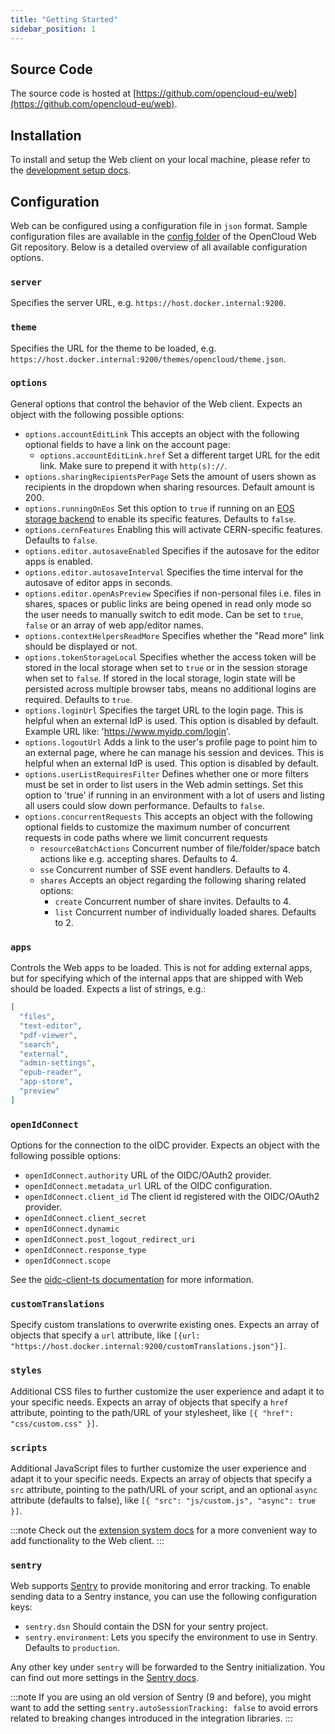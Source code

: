 ```yaml
---
title: "Getting Started"
sidebar_position: 1
---
```


## Source Code

The source code is hosted at [https://github.com/opencloud-eu/web](https://github.com/opencloud-eu/web).

## Installation

To install and setup the Web client on your local machine, please refer to the [development setup docs](./development/tooling.md#development-setup).

## Configuration

Web can be configured using a configuration file in `json` format. Sample configuration files are available in the [config folder](https://github.com/opencloud-eu/web/tree/main/config) of the OpenCloud Web Git repository. Below is a detailed overview of all available configuration options.

### `server`

Specifies the server URL, e.g. `https://host.docker.internal:9200`.

### `theme`

Specifies the URL for the theme to be loaded, e.g. `https://host.docker.internal:9200/themes/opencloud/theme.json`.

### `options`

General options that control the behavior of the Web client. Expects an object with the following possible options:

- `options.accountEditLink` This accepts an object with the following optional fields to have a link on the account page:
  - `options.accountEditLink.href` Set a different target URL for the edit link. Make sure to prepend it with `http(s)://`.
- `options.sharingRecipientsPerPage` Sets the amount of users shown as recipients in the dropdown when sharing resources. Default amount is 200.
- `options.runningOnEos` Set this option to `true` if running on an [EOS storage backend](https://eos-web.web.cern.ch/eos-web/) to enable its specific features. Defaults to `false`.
- `options.cernFeatures` Enabling this will activate CERN-specific features. Defaults to `false`.
- `options.editor.autosaveEnabled` Specifies if the autosave for the editor apps is enabled.
- `options.editor.autosaveInterval` Specifies the time interval for the autosave of editor apps in seconds.
- `options.editor.openAsPreview` Specifies if non-personal files i.e. files in shares, spaces or public links are being opened in read only mode so the user needs to manually switch to edit mode. Can be set to `true`, `false` or an array of web app/editor names.
- `options.contextHelpersReadMore` Specifies whether the "Read more" link should be displayed or not.
- `options.tokenStorageLocal` Specifies whether the access token will be stored in the local storage when set to `true` or in the session storage when set to `false`. If stored in the local storage, login state will be persisted across multiple browser tabs, means no additional logins are required. Defaults to `true`.
- `options.loginUrl` Specifies the target URL to the login page. This is helpful when an external IdP is used. This option is disabled by default. Example URL like: 'https://www.myidp.com/login'.
- `options.logoutUrl` Adds a link to the user's profile page to point him to an external page, where he can manage his session and devices. This is helpful when an external IdP is used. This option is disabled by default.
- `options.userListRequiresFilter` Defines whether one or more filters must be set in order to list users in the Web admin settings. Set this option to 'true' if running in an environment with a lot of users and listing all users could slow down performance. Defaults to `false`.
- `options.concurrentRequests` This accepts an object with the following optional fields to customize the maximum number of concurrent requests in code paths where we limit concurrent requests
  - `resourceBatchActions` Concurrent number of file/folder/space batch actions like e.g. accepting shares. Defaults to 4.
  - `sse` Concurrent number of SSE event handlers. Defaults to 4.
  - `shares` Accepts an object regarding the following sharing related options:
    - `create` Concurrent number of share invites. Defaults to 4.
    - `list` Concurrent number of individually loaded shares. Defaults to 2.

### `apps`

Controls the Web apps to be loaded. This is not for adding external apps, but for specifying which of the internal apps that are shipped with Web should be loaded. Expects a list of strings, e.g.:

```json
[
  "files",
  "text-editor",
  "pdf-viewer",
  "search",
  "external",
  "admin-settings",
  "epub-reader",
  "app-store",
  "preview"
]
```

### `openIdConnect`

Options for the connection to the oIDC provider. Expects an object with the following possible options:

- `openIdConnect.authority` URL of the OIDC/OAuth2 provider.
- `openIdConnect.metadata_url` URL of the OIDC configuration.
- `openIdConnect.client_id` The client id registered with the OIDC/OAuth2 provider.
- `openIdConnect.client_secret`
- `openIdConnect.dynamic`
- `openIdConnect.post_logout_redirect_uri`
- `openIdConnect.response_type`
- `openIdConnect.scope`

See the [oidc-client-ts documentation](https://authts.github.io/oidc-client-ts/interfaces/OidcClientSettings.html) for more information.

### `customTranslations`

Specify custom translations to overwrite existing ones. Expects an array of objects that specify a `url` attribute, like `[{url: "https://host.docker.internal:9200/customTranslations.json"}]`.

### `styles`

Additional CSS files to further customize the user experience and adapt it to your specific needs. Expects an array of objects that specify a `href` attribute, pointing to the path/URL of your stylesheet, like `[{ "href": "css/custom.css" }]`.

### `scripts`

Additional JavaScript files to further customize the user experience and adapt it to your specific needs. Expects an array of objects that specify a `src` attribute, pointing to the path/URL of your script, and an optional `async` attribute (defaults to false), like `[{ "src": "js/custom.js", "async": true }]`.

:::note
Check out the [extension system docs](./extension-system) for a more convenient way to add functionality to the Web client.
:::

### `sentry`

Web supports [Sentry](https://sentry.io/welcome/) to provide monitoring and error tracking.
To enable sending data to a Sentry instance, you can use the following configuration keys:

- `sentry.dsn` Should contain the DSN for your sentry project.
- `sentry.environment`: Lets you specify the environment to use in Sentry. Defaults to `production`.

Any other key under `sentry` will be forwarded to the Sentry initialization. You can find out more
settings in the [Sentry docs](https://docs.sentry.io/platforms/javascript/configuration/).

:::note
If you are using an old version of Sentry (9 and before), you might want to add the setting `sentry.autoSessionTracking: false` to avoid errors related to breaking changes introduced in the
integration libraries.
:::
